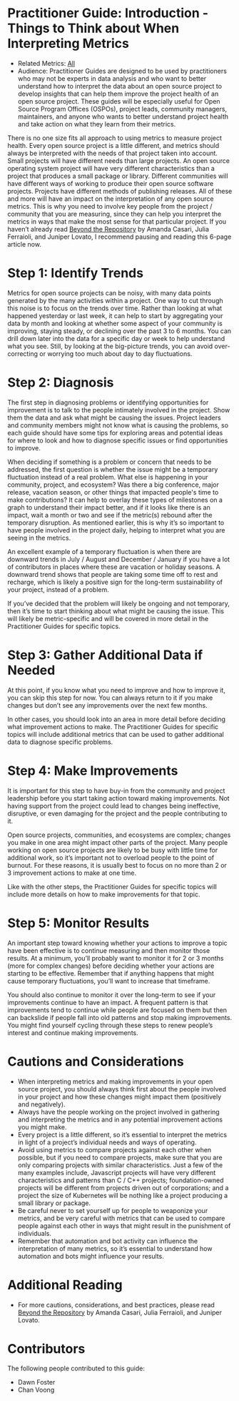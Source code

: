 # Practitioner Guide: Introduction - Things to Think about When Interpreting Metrics

* Related Metrics: [All](https://chaoss.community/kb-metrics-and-metrics-models/)
* Audience: Practitioner Guides are designed to be used by practitioners who may not be experts in data analysis and who want to better understand how to interpret the data about an open source project to develop insights that can help them improve the project health of an open source project. These guides will be especially useful for Open Source Program Offices (OSPOs), project leads, community managers, maintainers, and anyone who wants to better understand project health and take action on what they learn from their metrics.

There is no one size fits all approach to using metrics to measure project health. Every open source project is a little different, and metrics should always be interpreted with the needs of that project taken into account. Small projects will have different needs than large projects. An open source operating system project will have very different characteristics than a project that produces a small package or library. Different communities will have different ways of working to produce their open source software projects. Projects have different methods of publishing releases. All of these and more will have an impact on the interpretation of any open source metrics. This is why you need to involve key people from the project / community that you are measuring, since they can help you interpret the metrics in ways that make the most sense for that particular project. If you haven’t already read [Beyond the Repository](https://cacm.acm.org/magazines/2023/10/276630-beyond-the-repository/fulltext) by Amanda Casari, Julia Ferraioli, and Juniper Lovato, I recommend pausing and reading this 6-page article now.

# Step 1: Identify Trends

Metrics for open source projects can be noisy, with many data points generated by the many activities within a project. One way to cut through this noise is to focus on the trends over time. Rather than looking at what happened yesterday or last week, it can help to start by aggregating your data by month and looking at whether some aspect of your community is improving, staying steady, or declining over the past 3 to 6 months. You can drill down later into the data for a specific day or week to help understand what you see. Still, by looking at the big-picture trends, you can avoid over-correcting or worrying too much about day to day fluctuations.

# Step 2: Diagnosis 

The first step in diagnosing problems or identifying opportunities for improvement is to talk to the people intimately involved in the project. Show them the data and ask what might be causing the issues. Project leaders and community members might not know what is causing the problems, so each guide should have some tips for exploring areas and potential ideas for where to look and how to diagnose specific issues or find opportunities to improve.

When deciding if something is a problem or concern that needs to be addressed, the first question is whether the issue might be a temporary fluctuation instead of a real problem. What else is happening in your community, project, and ecosystem? Was there a big conference, major release, vacation season, or other things that impacted people's time to make contributions? It can help to overlay these types of milestones on a graph to understand their impact better, and if it looks like there is an impact, wait a month or two and see if the metric(s) rebound after the temporary disruption. As mentioned earlier, this is why it’s so important to have people involved in the project daily, helping to interpret what you are seeing in the metrics. 

An excellent example of a temporary fluctuation is when there are downward trends in July / August and December / January if you have a lot of contributors in places where these are vacation or holiday seasons. A downward trend shows that people are taking some time off to rest and recharge, which is likely a positive sign for the long-term sustainability of your project, instead of a problem.

If you’ve decided that the problem will likely be ongoing and not temporary, then it’s time to start thinking about what might be causing the issue. This will likely be metric-specific and will be covered in more detail in the Practitioner Guides for specific topics.

# Step 3: Gather Additional Data if Needed

At this point, if you know what you need to improve and how to improve it, you can skip this step for now. You can always return to it if you make changes but don’t see any improvements over the next few months.

In other cases, you should look into an area in more detail before deciding what improvement actions to make. The Practitioner Guides for specific topics will include additional metrics that can be used to gather additional data to diagnose specific problems.

# Step 4: Make Improvements

It is important for this step to have buy-in from the community and project leadership before you start taking action toward making improvements. Not having support from the project could lead to changes being ineffective, disruptive, or even damaging for the project and the people contributing to it.

Open source projects, communities, and ecosystems are complex; changes you make in one area might impact other parts of the project. Many people working on open source projects are likely to be busy with little time for additional work, so it’s important not to overload people to the point of burnout. For these reasons, it is usually best to focus on no more than 2 or 3 improvement actions to make at one time. 

Like with the other steps, the Practitioner Guides for specific topics will include more details on how to make improvements for that topic.

# Step 5: Monitor Results 

An important step toward knowing whether your actions to improve a topic have been effective is to continue measuring and then monitor those results. At a minimum, you’ll probably want to monitor it for 2 or 3 months (more for complex changes) before deciding whether your actions are starting to be effective. Remember that if anything happens that might cause temporary fluctuations, you’ll want to increase that timeframe. 

You should also continue to monitor it over the long-term to see if your improvements continue to have an impact. A frequent pattern is that improvements tend to continue while people are focused on them but then can backslide if people fall into old patterns and stop making improvements. You might find yourself cycling through these steps to renew people’s interest and continue making improvements. 

# Cautions and Considerations

* When interpreting metrics and making improvements in your open source project, you should always think first about the people involved in your project and how these changes might impact them (positively and negatively).
* Always have the people working on the project involved in gathering and interpreting the metrics and in any potential improvement actions you might make.
* Every project is a little different, so it’s essential to interpret the metrics in light of a project’s individual needs and ways of operating.
* Avoid using metrics to compare projects against each other when possible, but if you need to compare projects, make sure that you are only comparing projects with similar characteristics. Just a few of the many examples include, Javascript projects will have very different characteristics and patterns than C / C++ projects; foundation-owned projects will be different from projects driven out of corporations; and a project the size of Kubernetes will be nothing like a project producing a small library or package.
* Be careful never to set yourself up for people to weaponize your metrics, and be very careful with metrics that can be used to compare people against each other in ways that might result in the punishment of individuals.
* Remember that automation and bot activity can influence the interpretation of many metrics, so it’s essential to understand how automation and bots might influence your results.

# Additional Reading

* For more cautions, considerations, and best practices, please read [Beyond the Repository](https://cacm.acm.org/magazines/2023/10/276630-beyond-the-repository/fulltext) by Amanda Casari, Julia Ferraioli, and Juniper Lovato.

# Contributors

The following people contributed to this guide:

* Dawn Foster
* Chan Voong
